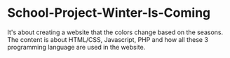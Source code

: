 # School-Project-Winter-Is-Coming
It's about creating a website that the colors change based on the seasons. The content is about HTML/CSS, Javascript, PHP and how all these 3 programming language are used in the website.
